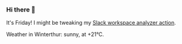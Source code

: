 ### Hi there :wave:

It's Friday! I might be tweaking my [Slack workspace analyzer action](https://github.com/bewuethr/slack-analyzer).

Weather in Winterthur: sunny, at +21°C.
